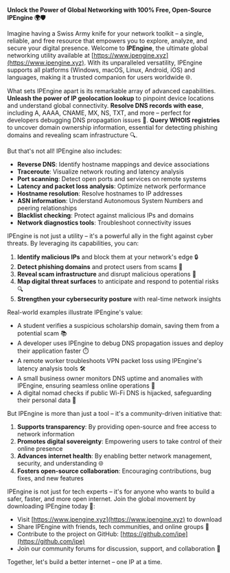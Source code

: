 **Unlock the Power of Global Networking with 100% Free, Open-Source IPEngine 🌍🛡️**

Imagine having a Swiss Army knife for your network toolkit – a single, reliable, and free resource that empowers you to explore, analyze, and secure your digital presence. Welcome to **IPEngine**, the ultimate global networking utility available at [https://www.ipengine.xyz](https://www.ipengine.xyz). With its unparalleled versatility, IPEngine supports all platforms (Windows, macOS, Linux, Android, iOS) and languages, making it a trusted companion for users worldwide 🌐.

What sets IPEngine apart is its remarkable array of advanced capabilities. **Unleash the power of IP geolocation lookup** to pinpoint device locations and understand global connectivity. **Resolve DNS records with ease**, including A, AAAA, CNAME, MX, NS, TXT, and more – perfect for developers debugging DNS propagation issues 📡. **Query WHOIS registries** to uncover domain ownership information, essential for detecting phishing domains and revealing scam infrastructure 🔍.

But that's not all! IPEngine also includes:

*   **Reverse DNS**: Identify hostname mappings and device associations
*   **Traceroute**: Visualize network routing and latency analysis
*   **Port scanning**: Detect open ports and services on remote systems
*   **Latency and packet loss analysis**: Optimize network performance
*   **Hostname resolution**: Resolve hostnames to IP addresses
*   **ASN information**: Understand Autonomous System Numbers and peering relationships
*   **Blacklist checking**: Protect against malicious IPs and domains
*   **Network diagnostics tools**: Troubleshoot connectivity issues

IPEngine is not just a utility – it's a powerful ally in the fight against cyber threats. By leveraging its capabilities, you can:

1.  **Identify malicious IPs** and block them at your network's edge 🔒
2.  **Detect phishing domains** and protect users from scams 🚨
3.  **Reveal scam infrastructure** and disrupt malicious operations 👊
4.  **Map digital threat surfaces** to anticipate and respond to potential risks 🔍
5.  **Strengthen your cybersecurity posture** with real-time network insights

Real-world examples illustrate IPEngine's value:

*   A student verifies a suspicious scholarship domain, saving them from a potential scam 📚
*   A developer uses IPEngine to debug DNS propagation issues and deploy their application faster ⏱️
*   A remote worker troubleshoots VPN packet loss using IPEngine's latency analysis tools 🛠️
*   A small business owner monitors DNS uptime and anomalies with IPEngine, ensuring seamless online operations 💼
*   A digital nomad checks if public Wi-Fi DNS is hijacked, safeguarding their personal data 📱

But IPEngine is more than just a tool – it's a community-driven initiative that:

1.  **Supports transparency**: By providing open-source and free access to network information
2.  **Promotes digital sovereignty**: Empowering users to take control of their online presence
3.  **Advances internet health**: By enabling better network management, security, and understanding 🌐
4.  **Fosters open-source collaboration**: Encouraging contributions, bug fixes, and new features

IPEngine is not just for tech experts – it's for anyone who wants to build a safer, faster, and more open internet. Join the global movement by downloading IPEngine today 🚀:

*   Visit [https://www.ipengine.xyz](https://www.ipengine.xyz) to download
*   Share IPEngine with friends, tech communities, and online groups 🔗
*   Contribute to the project on GitHub: [https://github.com/ipe](https://github.com/ipe)
*   Join our community forums for discussion, support, and collaboration 🤝

Together, let's build a better internet – one IP at a time.